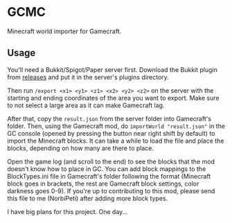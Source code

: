 ﻿# GCMC

Minecraft world importer for Gamecraft.

## Usage
You'll need a Bukkit/Spigot/Paper server first. Download the Bukkit plugin from [releases](https://git.exmods.org/NorbiPeti/GCMC/releases) and put it in the server's plugins directory.

Then run `/export <x1> <y1> <z1> <x2> <y2> <z2>` on the server with the starting and ending coordinates of the area you want to export.
Make sure to not select a large area as it can make Gamecraft lag.

After that, copy the `result.json` from the server folder into Gamecraft's folder.
Then, using the Gamecraft mod, do `importWorld "result.json"` in the GC console (opened by pressing the button near right shift by default) to import the Minecraft blocks.
It can take a while to load the file and place the blocks, depending on how many are there to place.

Open the game log (and scroll to the end) to see the blocks that the mod doesn't know how to place in GC. You can add block mappings to the BlockTypes.ini file in Gamecraft's folder following the format (Minecraft block goes in brackets, the rest are Gamecraft block settings, color darkness goes 0-9).
If you're up to contributing to this mod, please send this file to me (NorbiPeti) after adding more block types.

I have big plans for this project. One day...
